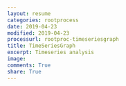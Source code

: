 ```yaml
---
layout: resume
categories: rootprocess
date: 2019-04-23
modified: 2019-04-23
processurl: rootproc-timeseriesgraph
title: TimeSeriesGraph
excerpt: Timeseries analysis
image: 
comments: True
share: True
---
```

